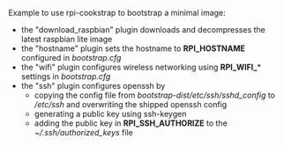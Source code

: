 
Example to use rpi-cookstrap to bootstrap a minimal image:

* the "download_raspbian" plugin downloads and decompresses the
  latest raspbian lite image
* the "hostname" plugin sets the hostname to **RPI_HOSTNAME** configured
  in *bootstrap.cfg*
* the "wifi" plugin configures wireless networking using **RPI_WIFI_***
  settings in *bootstrap.cfg*
* the "ssh" plugin configures openssh by
  * copying the config file from *bootstrap-dist/etc/ssh/sshd_config* to
    */etc/ssh* and overwriting the shipped openssh config
  * generating a public key using ssh-keygen
  * adding the public key in **RPI_SSH_AUTHORIZE** to the
    *~/.ssh/authorized_keys* file
